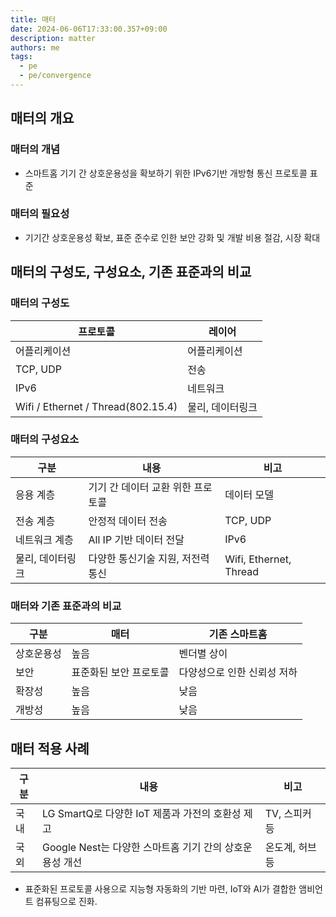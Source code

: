 ```yaml
---
title: 매터
date: 2024-06-06T17:33:00.357+09:00
description: matter
authors: me
tags:
  - pe
  - pe/convergence
---
```


## 매터의 개요

### 매터의 개념

- 스마트홈 기기 간 상호운용성을 확보하기 위한 IPv6기반 개방형 통신 프로토콜 표준

### 매터의 필요성

- 기기간 상호운용성 확보, 표준 준수로 인한 보안 강화 및 개발 비용 절감, 시장 확대

## 매터의 구성도, 구성요소, 기존 표준과의 비교

### 매터의 구성도

| 프로토콜                           | 레이어           |
| ---------------------------------- | ---------------- |
| 어플리케이션                       | 어플리케이션     |
| TCP, UDP                           | 전송             |
| IPv6                               | 네트워크         |
| Wifi / Ethernet / Thread(802.15.4) | 물리, 데이터링크 |

### 매터의 구성요소

| 구분             | 내용                              | 비고                   |
| ---------------- | --------------------------------- | ---------------------- |
| 응용 계층        | 기기 간 데이터 교환 위한 프로토콜 | 데이터 모델            |
| 전송 계층        | 안정적 데이터 전송                | TCP, UDP               |
| 네트워크 계층    | All IP 기반 데이터 전달           | IPv6                   |
| 물리, 데이터링크 | 다양한 통신기술 지원, 저전력 통신 | Wifi, Ethernet, Thread |

### 매터와 기존 표준과의 비교

| 구분       | 매터                   | 기존 스마트홈               |
| ---------- | ---------------------- | --------------------------- |
| 상호운용성 | 높음                   | 벤더별 상이                 |
| 보안       | 표준화된 보안 프로토콜 | 다양성으로 인한 신뢰성 저하 |
| 확장성     | 높음                   | 낮음                        |
| 개방성     | 높음                   | 낮음                        |

## 매터 적용 사례

| 구분 | 내용                                                    | 비고            |
| ---- | ------------------------------------------------------- | --------------- |
| 국내 | LG SmartQ로 다양한 IoT 제품과 가전의 호환성 제고        | TV, 스피커 등   |
| 국외 | Google Nest는 다양한 스마트홈 기기 간의 상호운용성 개선 | 온도계, 허브 등 |

- 표준화된 프로토콜 사용으로 지능형 자동화의 기반 마련, IoT와 AI가 결합한 앰비언트 컴퓨팅으로 진화.
